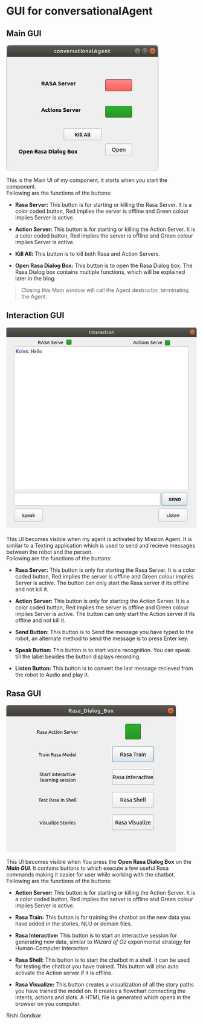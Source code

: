 # GUI for conversationalAgent

## Main GUI
![](assets/main_gui.jpg)  

This is the Main UI of my component, it starts when you start the component.  
Following are the functions of the buttons:
* **Rasa Server:** This button is for starting or killing the Rasa Server. It is a color coded button, Red implies the server is offline and Green colour implies Server is active.

* **Action Server:** This button is for starting or killing the Action Server. It is a color coded button, Red implies the server is offline and Green colour implies Server is active.

* **Kill All:** This button is to kill both Rasa and Action Servers.

* **Open Rasa Dialog Box:** This button is to open the Rasa Dialog box. The Rasa Dialog box contains multiple functions, which will be explained later in the blog.

> Closing this Main window will call the Agent destructor, terminating the Agent.

## Interaction GUI
![](assets/interaction_gui.jpg)  

This UI becomes visible when my agent is activated by Mission Agent. It is similar to a Texting application which is used to send and recieve messages between the robot and the person.  
Following are the functions of the buttons:
* **Rasa Server:** This button is only for starting the Rasa Server. It is a color coded button, Red implies the server is offline and Green colour implies Server is active. The button can only start the Rasa server if its offline and not kill it.

* **Action Server:** This button is only for starting the Action Server. It is a color coded button, Red implies the server is offline and Green colour implies Server is active. The button can only start the Action server if its offline and not kill it.

* **Send Button:** This button is to Send the message you have typed to the robot, an alternate method to send the message is to press Enter key.

* **Speak Button:** This button is to start voice recognition. You can speak till the label besides the button displays recording.

* **Listen Button:** This button is to convert the last message recieved from the robot to Audio and play it.

## Rasa GUI
![](assets/rasa_gui.jpg)  

This UI becomes visible when You press the **Open Rasa Dialog Box** on the ***Main GUI***. It contains buttons to which execute a few useful Rasa commands making it easier for user while working with the chatbot.  
Following are the functions of the buttons:
* **Action Server:** This button is for starting or killing the Action Server. It is a color coded button, Red implies the server is offline and Green colour implies Server is active.

* **Rasa Train:** This button is for training the chatbot on the new data you have added in the stories, NLU or domain files.

* **Rasa Interactive:** This button is to start an interactive session for generating new data, similar to *Wizard of Oz* experimental strategy for Human-Computer Interaction.

* **Rasa Shell:** This button is to start the chatbot in a shell. It can be used for testing the chatbot you have trained. This button will also auto activate the Action server if it is offline.

* **Rasa Visualize:** This button creates a visualization of all the story paths you have trained the model on. It creates a flowchart connecting the intents, actions and slots. A HTML file is generated which opens in the browser on you computer.

Rishi Gondkar



